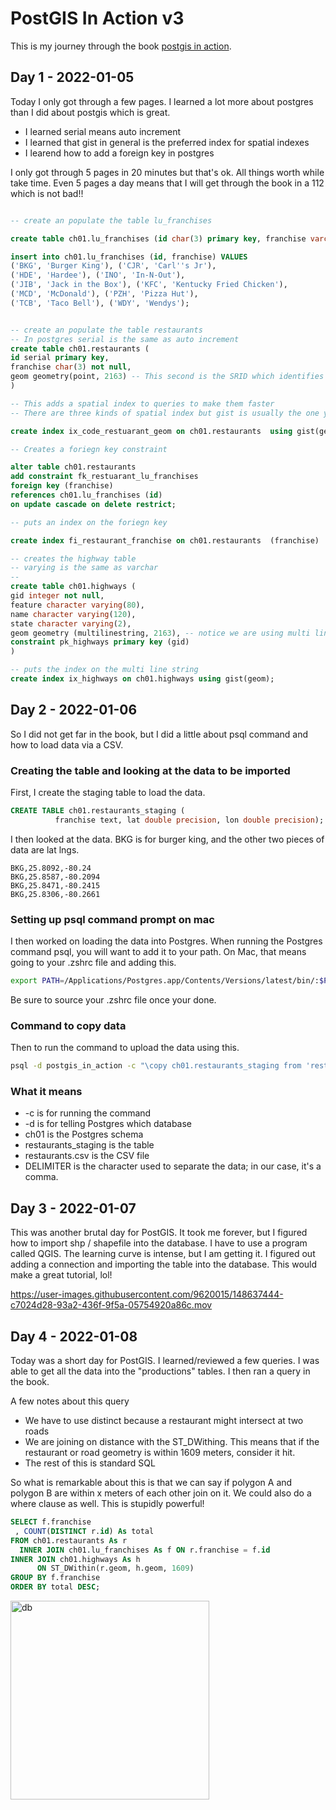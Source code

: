 # PostGIS In Action v3

This is my journey through the book [postgis in action](https://www.manning.com/books/postgis-in-action-third-edition).

## Day 1 - 2022-01-05

Today I only got through a few pages.  I learned a lot more about postgres than I did about postgis which is great.

- I learned serial means auto increment
- I learned that gist in general is the preferred index for spatial indexes
- I learend how to add a foreign key in postgres

I only got through 5 pages in 20 minutes but that's ok.  All things worth while take time.  Even 5 pages a day means that I will get through the book in a 112 which is not bad!!

```sql

-- create an populate the table lu_franchises

create table ch01.lu_franchises (id char(3) primary key, franchise varchar(30));

insert into ch01.lu_franchises (id, franchise) VALUES
('BKG', 'Burger King'), ('CJR', 'Carl''s Jr'),
('HDE', 'Hardee'), ('INO', 'In-N-Out'),
('JIB', 'Jack in the Box'), ('KFC', 'Kentucky Fried Chicken'),
('MCD', 'McDonald'), ('PZH', 'Pizza Hut'),
('TCB', 'Taco Bell'), ('WDY', 'Wendys');


-- create an populate the table restaurants
-- In postgres serial is the same as auto increment
create table ch01.restaurants (
id serial primary key, 
franchise char(3) not null,
geom geometry(point, 2163) -- This second is the SRID which identifies the type of map
)

-- This adds a spatial index to queries to make them faster
-- There are three kinds of spatial index but gist is usually the one you want to use.

create index ix_code_restuarant_geom on ch01.restaurants  using gist(geom);

-- Creates a foriegn key constraint

alter table ch01.restaurants 
add constraint fk_restuarant_lu_franchises
foreign key (franchise)
references ch01.lu_franchises (id)
on update cascade on delete restrict;

-- puts an index on the foriegn key

create index fi_restaurant_franchise on ch01.restaurants  (franchise)

-- creates the highway table
-- varying is the same as varchar
-- 
create table ch01.highways (
gid integer not null,
feature character varying(80),
name character varying(120),
state character varying(2),
geom geometry (multilinestring, 2163), -- notice we are using multi lines and not points
constraint pk_highways primary key (gid)
)

-- puts the index on the multi line string
create index ix_highways on ch01.highways using gist(geom);
```

## Day 2 - 2022-01-06

So I did not get far in the book, but I did a little about psql command and how to load data via a CSV.

### Creating the table and looking at the data to be imported

First, I create the staging table to load the data.

```sql
CREATE TABLE ch01.restaurants_staging (
          franchise text, lat double precision, lon double precision);

```

I then looked at the data.  BKG is for burger king, and the other two pieces of data are lat lngs.

```
BKG,25.8092,-80.24
BKG,25.8587,-80.2094
BKG,25.8471,-80.2415
BKG,25.8306,-80.2661
```

### Setting up psql command prompt on mac

I then worked on loading the data into Postgres.  When running the Postgres command psql, you will want to add it to your path.  On Mac, that means going to your .zshrc file and adding this.

```bash
export PATH=/Applications/Postgres.app/Contents/Versions/latest/bin/:$PATH
```

Be sure to source your .zshrc file once your done.

### Command to copy data

Then to run the command to upload the data using this.


```bash
psql -d postgis_in_action -c "\copy ch01.restaurants_staging from 'restaurants.csv' DELIMITER as ','";
```

### What it means

 - -c is for running the command
 - -d is for telling Postgres which database
 - ch01 is the Postgres schema
 - restaurants_staging is the table
 - restaurants.csv is the CSV file
 - DELIMITER is the character used to separate the data; in our case, it's a comma.

## Day 3 - 2022-01-07

This was another brutal day for PostGIS.  It took me forever, but I figured how to import shp / shapefile into the database.  I have to use a program called QGIS.  The learning curve is intense, but I am getting it.  I figured out adding a connection and importing the table into the database.  This would make a great tutorial, lol!


https://user-images.githubusercontent.com/9620015/148637444-c7024d28-93a2-436f-9f5a-05754920a86c.mov

## Day 4 - 2022-01-08

Today was a short day for PostGIS.  I learned/reviewed a few queries.  I was able to get all the data into the "productions" tables.  I then ran a query in the book. 

A few notes about this query

- We have to use distinct because a restaurant might intersect at two roads
- We are joining on distance with the ST_DWithing.  This means that if the restaurant or road geometry is within 1609 meters, consider it hit.
- The rest of this is standard SQL

So what is remarkable about this is that we can say if polygon A and polygon B are within x meters of each other join on it.  We could also do a where clause as well.  This is stupidly powerful!

```sql
SELECT f.franchise
 , COUNT(DISTINCT r.id) As total
FROM ch01.restaurants As r
  INNER JOIN ch01.lu_franchises As f ON r.franchise = f.id
INNER JOIN ch01.highways As h
      ON ST_DWithin(r.geom, h.geom, 1609)
GROUP BY f.franchise
ORDER BY total DESC;
```
<img width="318" alt="db" src="https://user-images.githubusercontent.com/9620015/148676502-a7c71799-7f55-428d-ba13-8981acea6b42.png">
